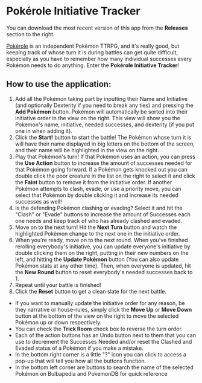 # Pokérole Initiative Tracker
You can download the most recent version of this app from the **Releases** section to the right.

[Pokérole](https://www.pokeroleproject.com) is an independent Pokémon TTRPG, and it's really good, but keeping track of whose turn it is during battles can get quite difficult, especially as you have to remember how many individual successes every Pokémon needs to do anything.
Enter the **Pokérole Initiative Tracker**!
## How to use the application:
1. Add all the Pokémon taking part by inputting their Name and Initiative (and optionally Dexterity if you need to break any ties) and pressing the **Add Pokémon** button. Pokémon will automatically be sorted into their initiative order in the view on the right. This view will show you the Pokemon's name, initiative, needed successes, and dexterity (if you put one in when adding it).
2. Click the **Start!** button to start the battle! The Pokémon whose turn it is will have their name displayed in big letters on the bottom of the screen, and their name will be highlighted in the view on the right.
3. Play that Pokémon's turn! If that Pokémon uses an action, you can press the **Use Action** button to increase the amount of successes needed for that Pokémon going forward. If a Pokémon gets knocked out you can double click the poor creature in the list on the right to select it and click the **Faint** button to remove it from the initiative order. If another Pokémon attempts to clash, evade, or use a priority move, you can select that Pokémon by double clicking it and increase its needed successes as well!
4. Is the defending Pokémon clashing or evading? Select it and hit the "Clash" or "Evade" buttons to increase the amount of Successes each one needs and keep track of who has already clashed and evaded.
5. Move on to the next turn! Hit the **Next Turn** button and watch the highlighted Pokémon change to the next one in the initiative order.
6. When you're ready, move on to the next round. When you've finished rerolling everybody's initiative, you can update everyone's initiative by double clicking them on the right, putting in their new numbers on the left, and hitting the **Update Pokémon** button (You can also update Pokémon stats at any other time). Then, when everyone is updated, hit the **New Round** button to reset everybody's needed successes back to 1.
7. Repeat until your battle is finished!
8. Click the **Reset** button to get a clean slate for the next battle.

- If you want to manually update the initiative order for any reason, be they narrative or house-rules, simply click the **Move Up** or **Move Down** button at the bottom of the view on the right to move the selected Pokémon up or down respectively.
- You can check the **Trick Room** check box to reverse the turn order.
- Each of the action buttons has an Undo button next to them that you can use to decrement the Successes Needed and/or reset the Clashed and Evaded status of a Pokémon if you make a mistake.
- In the bottom right corner is a little "?" icon you can click to access a pop-up that will tell you how all the buttons function.
- In the bottom left corner are buttons to search the name of the selected Pokémon on Bulbapedia and PokemonDB for quick reference
